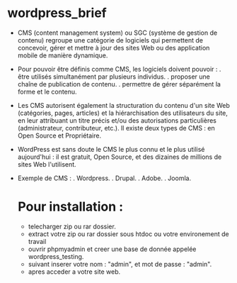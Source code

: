 # wordpress_brief

- CMS (content management system) ou SGC (système de gestion de contenu) regroupe une catégorie de logiciels 
qui permettent de concevoir, gérer et mettre à jour des sites Web ou des application mobile de manière 
dynamique.

- Pour pouvoir être définis comme CMS, les logiciels doivent pouvoir :
	. être utilisés simultanément par plusieurs individus.
	. proposer une chaîne de publication de contenu.
	. permettre de gérer séparément la forme et le contenu.

- Les CMS autorisent également la structuration du contenu d'un site Web (catégories, pages, articles) 
et la hiérarchisation des utilisateurs du site, en leur attribuant un titre précis et/ou des 
autorisations particulières (administrateur, contributeur, etc.). Il existe deux types de CMS : 
en Open Source et Propriétaire.

- WordPress est sans doute le CMS le plus connu et le plus utilisé aujourd'hui : il est gratuit, 
Open Source, et des dizaines de millions de sites Web l'utilisent.

- Exemple de CMS :
	. Wordpress.
	. Drupal.
	. Adobe.
	. Joomla.
  
  # Pour installation :
  
  - telecharger zip ou rar dossier.
  - extract votre zip ou rar dossier sous htdoc ou votre environement de travail
  - ouvrir phpmyadmin et creer une base de donnée appelée wordpress_testing.
  - suivant inserer votre nom : "admin", et mot de passe : "admin".
  - apres acceder a votre site web.

